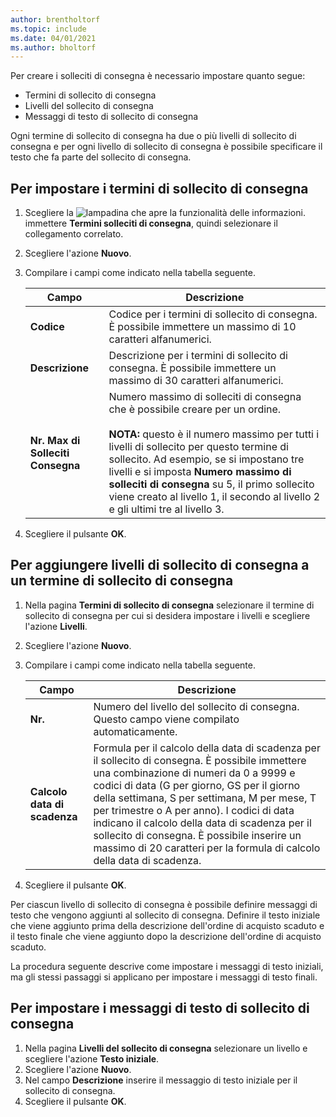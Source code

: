 ```yaml
---
author: brentholtorf
ms.topic: include
ms.date: 04/01/2021
ms.author: bholtorf
---
```


Per creare i solleciti di consegna è necessario impostare quanto segue:  

- Termini di sollecito di consegna  
- Livelli del sollecito di consegna  
- Messaggi di testo di sollecito di consegna  

Ogni termine di sollecito di consegna ha due o più livelli di sollecito di consegna e per ogni livello di sollecito di consegna è possibile specificare il testo che fa parte del sollecito di consegna.  

## Per impostare i termini di sollecito di consegna  

1. Scegliere la ![lampadina che apre la funzionalità delle informazioni.](../../../media/ui-search/search_small.png "Informazioni sull'operazione che si desidera eseguire") immettere **Termini solleciti di consegna**, quindi selezionare il collegamento correlato.  
2. Scegliere l'azione **Nuovo**.  
3. Compilare i campi come indicato nella tabella seguente.  

    |Campo|Descrizione|  
    |---------------------------------|---------------------------------------|  
    |**Codice**|Codice per i termini di sollecito di consegna. È possibile immettere un massimo di 10 caratteri alfanumerici.|  
    |**Descrizione**|Descrizione per i termini di sollecito di consegna. È possibile immettere un massimo di 30 caratteri alfanumerici.|  
    |**Nr. Max di Solleciti Consegna**|Numero massimo di solleciti di consegna che è possibile creare per un ordine.<br /><br /> **NOTA:** questo è il numero massimo per tutti i livelli di sollecito per questo termine di sollecito. Ad esempio, se si impostano tre livelli e si imposta **Numero massimo di solleciti di consegna** su 5, il primo sollecito viene creato al livello 1, il secondo al livello 2 e gli ultimi tre al livello 3.|  

4. Scegliere il pulsante **OK**.  

## Per aggiungere livelli di sollecito di consegna a un termine di sollecito di consegna  

1. Nella pagina **Termini di sollecito di consegna** selezionare il termine di sollecito di consegna per cui si desidera impostare i livelli e scegliere l'azione **Livelli**.  
2. Scegliere l'azione **Nuovo**.  
3. Compilare i campi come indicato nella tabella seguente.  

    |Campo|Descrizione|  
    |---------------------------------|---------------------------------------|  
    |**Nr.**|Numero del livello del sollecito di consegna. Questo campo viene compilato automaticamente.|  
    |**Calcolo data di scadenza**|Formula per il calcolo della data di scadenza per il sollecito di consegna. È possibile immettere una combinazione di numeri da 0 a 9999 e codici di data (G per giorno, GS per il giorno della settimana, S per settimana, M per mese, T per trimestre o A per anno). I codici di data indicano il calcolo della data di scadenza per il sollecito di consegna. È possibile inserire un massimo di 20 caratteri per la formula di calcolo della data di scadenza.|  

4. Scegliere il pulsante **OK**.  

Per ciascun livello di sollecito di consegna è possibile definire messaggi di testo che vengono aggiunti al sollecito di consegna. Definire il testo iniziale che viene aggiunto prima della descrizione dell'ordine di acquisto scaduto e il testo finale che viene aggiunto dopo la descrizione dell'ordine di acquisto scaduto.  

La procedura seguente descrive come impostare i messaggi di testo iniziali, ma gli stessi passaggi si applicano per impostare i messaggi di testo finali.  

## Per impostare i messaggi di testo di sollecito di consegna  

1. Nella pagina **Livelli del sollecito di consegna** selezionare un livello e scegliere l'azione **Testo iniziale**.  
2. Scegliere l'azione **Nuovo**.  
3. Nel campo **Descrizione** inserire il messaggio di testo iniziale per il sollecito di consegna.  
4. Scegliere il pulsante **OK**.  
